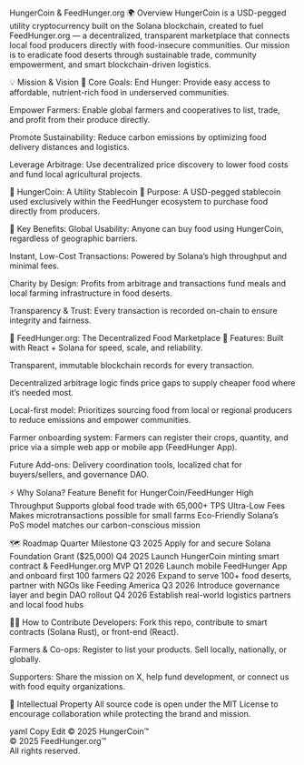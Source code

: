 HungerCoin & FeedHunger.org
🌍 Overview
HungerCoin is a USD-pegged utility cryptocurrency built on the Solana blockchain, created to fuel FeedHunger.org — a decentralized, transparent marketplace that connects local food producers directly with food-insecure communities. Our mission is to eradicate food deserts through sustainable trade, community empowerment, and smart blockchain-driven logistics.

💡 Mission & Vision
🎯 Core Goals:
End Hunger: Provide easy access to affordable, nutrient-rich food in underserved communities.

Empower Farmers: Enable global farmers and cooperatives to list, trade, and profit from their produce directly.

Promote Sustainability: Reduce carbon emissions by optimizing food delivery distances and logistics.

Leverage Arbitrage: Use decentralized price discovery to lower food costs and fund local agricultural projects.

🔁 HungerCoin: A Utility Stablecoin
🔹 Purpose:
A USD-pegged stablecoin used exclusively within the FeedHunger ecosystem to purchase food directly from producers.

🔹 Key Benefits:
Global Usability: Anyone can buy food using HungerCoin, regardless of geographic barriers.

Instant, Low-Cost Transactions: Powered by Solana’s high throughput and minimal fees.

Charity by Design: Profits from arbitrage and transactions fund meals and local farming infrastructure in food deserts.

Transparency & Trust: Every transaction is recorded on-chain to ensure integrity and fairness.

🛒 FeedHunger.org: The Decentralized Food Marketplace
🔹 Features:
Built with React + Solana for speed, scale, and reliability.

Transparent, immutable blockchain records for every transaction.

Decentralized arbitrage logic finds price gaps to supply cheaper food where it’s needed most.

Local-first model: Prioritizes sourcing food from local or regional producers to reduce emissions and empower communities.

Farmer onboarding system: Farmers can register their crops, quantity, and price via a simple web app or mobile app (FeedHunger App).

Future Add-ons: Delivery coordination tools, localized chat for buyers/sellers, and governance DAO.

⚡ Why Solana?
Feature	Benefit for HungerCoin/FeedHunger
High Throughput	Supports global food trade with 65,000+ TPS
Ultra-Low Fees	Makes microtransactions possible for small farms
Eco-Friendly	Solana’s PoS model matches our carbon-conscious mission

🗺️ Roadmap
Quarter	Milestone
Q3 2025	Apply for and secure Solana Foundation Grant ($25,000)
Q4 2025	Launch HungerCoin minting smart contract & FeedHunger.org MVP
Q1 2026	Launch mobile FeedHunger App and onboard first 100 farmers
Q2 2026	Expand to serve 100+ food deserts, partner with NGOs like Feeding America
Q3 2026	Introduce governance layer and begin DAO rollout
Q4 2026	Establish real-world logistics partners and local food hubs

👩‍🌾 How to Contribute
Developers: Fork this repo, contribute to smart contracts (Solana Rust), or front-end (React).

Farmers & Co-ops: Register to list your products. Sell locally, nationally, or globally.

Supporters: Share the mission on X, help fund development, or connect us with food equity organizations.

🔐 Intellectual Property
All source code is open under the MIT License to encourage collaboration while protecting the brand and mission.

yaml
Copy
Edit
© 2025 HungerCoin™  
© 2025 FeedHunger.org™  
All rights reserved.

